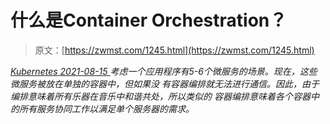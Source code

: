 <!--yml
category: 未分类
date: 0001-01-01 00:00:00
-->

# 什么是Container Orchestration？

> 原文：[https://zwmst.com/1245.html](https://zwmst.com/1245.html)

   [ *Kubernetes* ](https://zwmst.com/kubernetes)*[ <time datetime="2021-08-15T10:51:45+08:00"> 2021-08-15 </time> ](https://zwmst.com/1245.html)  考虑一个应用程序有5-6个微服务的场景。现在，这些微服务被放在单独的容器中，但如果没 有容器编排就无法进行通信。因此，由于编排意味着所有乐器在音乐中和谐共处，所以类似的 容器编排意味着各个容器中的所有服务协同工作以满足单个服务器的需求。*